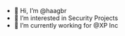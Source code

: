 - 👋 Hi, I’m @haagbr
- 👀 I’m interested in Security Projects
- 🌱 I’m currently working for @XP Inc


<!---
haagbr/haagbr is a ✨ special ✨ repository because its `README.md` (this file) appears on your GitHub profile.
You can click the Preview link to take a look at your changes.
--->
